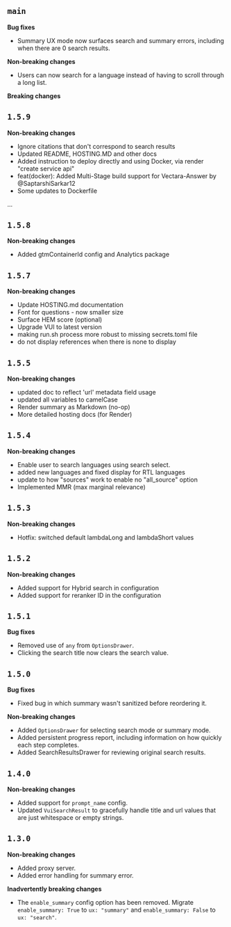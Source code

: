 ## `main`

**Bug fixes**

- Summary UX mode now surfaces search and summary errors, including when there are 0 search results.

**Non-breaking changes**

- Users can now search for a language instead of having to scroll through a long list.

**Breaking changes**

## `1.5.9`

**Non-breaking changes**
- Ignore citations that don't correspond to search results
- Updated README, HOSTING.MD and other docs
- Added instruction to deploy directly and using Docker, via render "create service api"
- feat(docker): Added Multi-Stage build support for Vectara-Answer by @SaptarshiSarkar12
- Some updates to Dockerfile

...
## `1.5.8`

**Non-breaking changes**
- Added gtmContainerId config and Analytics package

## `1.5.7`

**Non-breaking changes**
- Update HOSTING.md documentation
- Font for questions - now smaller size
- Surface HEM score (optional)
- Upgrade VUI to latest version 
- making run.sh process more robust to missing secrets.toml file
- do not display references when there is none to display

## `1.5.5`

**Non-breaking changes**

- updated doc to reflect 'url' metadata field usage
- updated all variables to camelCase
- Render summary as Markdown (no-op)
- More detailed hosting docs (for Render)
  
## `1.5.4`

**Non-breaking changes**

- Enable user to search languages using search select. 
- added new languages and fixed display for RTL languages
- update to how "sources" work to enable no "all_source" option
- Implemented MMR (max marginal relevance)

## `1.5.3`

**Non-breaking changes**

- Hotfix: switched default lambdaLong and lambdaShort values

## `1.5.2`

**Non-breaking changes**

- Added support for Hybrid search in configuration
- Added support for reranker ID in the configuration

## `1.5.1`

**Bug fixes**

- Removed use of `any` from `OptionsDrawer`.
- Clicking the search title now clears the search value.

## `1.5.0`

**Bug fixes**

- Fixed bug in which summary wasn't sanitized before reordering it.

**Non-breaking changes**

- Added `OptionsDrawer` for selecting search mode or summary mode.
- Added persistent progress report, including information on how quickly each step completes.
- Added SearchResultsDrawer for reviewing original search results.

## `1.4.0`

**Non-breaking changes**

- Added support for `prompt_name` config.
- Updated `VuiSearchResult` to gracefully handle title and url values that are just whitespace or empty strings.

## `1.3.0`

**Non-breaking changes**

- Added proxy server.
- Added error handling for summary error.

**Inadvertently breaking changes**

- The `enable_summary` config option has been removed. Migrate `enable_summary: True` to `ux: "summary"`
  and `enable_summary: False` to `ux: "search"`.

